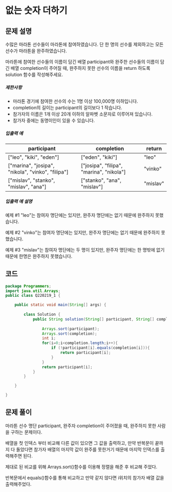 # 없는 숫자 더하기

## 문제 설명

수많은 마라톤 선수들이 마라톤에 참여하였습니다. 단 한 명의 선수를 제외하고는 모든 선수가 마라톤을 완주하였습니다.

마라톤에 참여한 선수들의 이름이 담긴 배열 participant와 완주한 선수들의 이름이 담긴 배열 completion이 주어질 때, 완주하지 못한 선수의 이름을 return 하도록 solution 함수를 작성해주세요.

##### 제한사항

- 마라톤 경기에 참여한 선수의 수는 1명 이상 100,000명 이하입니다.
- completion의 길이는 participant의 길이보다 1 작습니다.
- 참가자의 이름은 1개 이상 20개 이하의 알파벳 소문자로 이루어져 있습니다.
- 참가자 중에는 동명이인이 있을 수 있습니다.

##### 입출력 예

| participant                                       | completion                               | return   |
| ------------------------------------------------- | ---------------------------------------- | -------- |
| ["leo", "kiki", "eden"]                           | ["eden", "kiki"]                         | "leo"    |
| ["marina", "josipa", "nikola", "vinko", "filipa"] | ["josipa", "filipa", "marina", "nikola"] | "vinko"  |
| ["mislav", "stanko", "mislav", "ana"]             | ["stanko", "ana", "mislav"]              | "mislav" |

##### 입출력 예 설명

예제 #1
"leo"는 참여자 명단에는 있지만, 완주자 명단에는 없기 때문에 완주하지 못했습니다.

예제 #2
"vinko"는 참여자 명단에는 있지만, 완주자 명단에는 없기 때문에 완주하지 못했습니다.

예제 #3
"mislav"는 참여자 명단에는 두 명이 있지만, 완주자 명단에는 한 명밖에 없기 때문에 한명은 완주하지 못했습니다.

## 코드
```java
package Programmers;
import java.util.Arrays;
public class Q220219_1 {

	public static void main(String[] args) {
		
		class Solution {
		    public String solution(String[] participant, String[] completion) {
		        
		        Arrays.sort(participant);
		        Arrays.sort(completion);
		        int i;
		        for(i=0;i<completion.length;i++){
		            if (!participant[i].equals(completion[i])){
		                return participant[i];
		            }
		        }
		        return participant[i];
		    }
		}

	}

}

```

## 문제 풀이

마라톤 선수 명단 participant, 완주자 completion이 주어졌을 때, 완주하지 못한 사람을 구하는 문제이다.

배열을 첫 인덱스 부터 비교해 다른 값이 있으면 그 값을 출력하고, 만약 반복문이 끝까지 다 돌았다면 참가자 배열의 마지막 값이 완주를 못한거기 때문에 마지막 인덱스를 출력해주면 된다.

제대로 된 비교를 위해 Arrays.sort()함수를 이용해 정렬을 해준 후 비교해 주었다.

반복문에서 equals()함수를 통해 비교하고 만약 같지 않다면 i위치의 참가자 배열 값을 출력해주었다.

